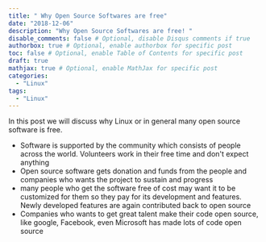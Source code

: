 ```yaml
---
title: " Why Open Source Softwares are free"
date: "2018-12-06"
description: "Why Open Source Softwares are free! "
disable_comments: false # Optional, disable Disqus comments if true
authorbox: true # Optional, enable authorbox for specific post
toc: false # Optional, enable Table of Contents for specific post
draft: true
mathjax: true # Optional, enable MathJax for specific post
categories:
  - "Linux"
tags:
  - "Linux"
---
```


In this post we will discuss why Linux or in general many open source software is free.

- Software is supported by the community which consists of people across the world. Volunteers work in their free time and don't expect anything
- Open source software gets donation and funds from the people and companies who wants the project to sustain and progress
- many people who get the software free of cost may want it to be customized for them so they pay for its development and features. Newly developed features are again contributed back to open source
- Companies who wants to get great talent make their code open source, like google, Facebook, even Microsoft has made lots of code open source
